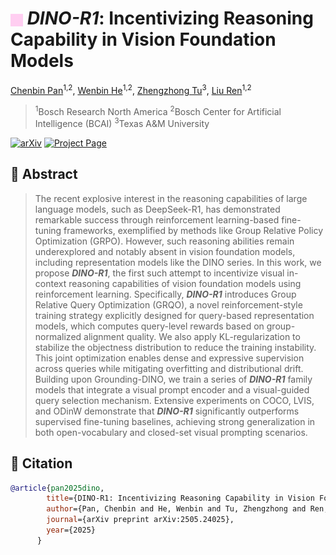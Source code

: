 <h1><img src="static/images/dino-r1-icon.jpg" width="20" style="vertical-align:middle;"/> <em>DINO-R1</em>: Incentivizing Reasoning Capability in Vision Foundation Models</h1>


[Chenbin Pan](https://scholar.google.com/citations?user=Ln6sN1IAAAAJ&hl=en)<sup>1,2</sup>, [Wenbin He](https://hewenbin.github.io/)<sup>1,2</sup>, [Zhengzhong Tu](https://vztu.github.io/)<sup>3</sup>, [Liu Ren](https://www.liu-ren.com/)<sup>1,2</sup>

> <sup>1</sup>Bosch Research North America
> <sup>2</sup>Bosch Center for Artificial Intelligence (BCAI)
> <sup>3</sup>Texas A&M University

[![arXiv](https://img.shields.io/badge/arXiv-DINOR1-critical)](https://arxiv.org/pdf/2505.24025)
[![Project Page](https://img.shields.io/badge/Project_Page-DINOR1-brightgreen)](https://Christinepan881.github.io/DINO-R1)


## 📄 Abstract
> The recent explosive interest in the reasoning capabilities of large language models, such as DeepSeek-R1, has demonstrated remarkable success through reinforcement learning-based fine-tuning frameworks, exemplified by methods like Group Relative Policy Optimization (GRPO). However, such reasoning abilities remain underexplored and notably absent in vision foundation models, including representation models like the DINO series. In this work, we propose <strong><em>DINO-R1</em></strong>, the first such attempt to incentivize visual in-context reasoning capabilities of vision foundation models using reinforcement learning. Specifically, <strong><em>DINO-R1</em></strong> introduces Group Relative Query Optimization (GRQO), a novel reinforcement-style training strategy explicitly designed for query-based representation models, which computes query-level rewards based on group-normalized alignment quality. We also apply KL-regularization to stabilize the objectness distribution to reduce the training instability. This joint optimization enables dense and expressive supervision across queries while mitigating overfitting and distributional drift. Building upon Grounding-DINO, we train a series of <strong><em>DINO-R1</em></strong> family models that integrate a visual prompt encoder and a visual-guided query selection mechanism. Extensive experiments on COCO, LVIS, and ODinW demonstrate that <strong><em>DINO-R1</em></strong> significantly outperforms supervised fine-tuning baselines, achieving strong generalization in both open-vocabulary and closed-set visual prompting scenarios.


## 📌 Citation
```bibtex
@article{pan2025dino,
        title={DINO-R1: Incentivizing Reasoning Capability in Vision Foundation Models},
        author={Pan, Chenbin and He, Wenbin and Tu, Zhengzhong and Ren, Liu},
        journal={arXiv preprint arXiv:2505.24025},
        year={2025}
      }
      